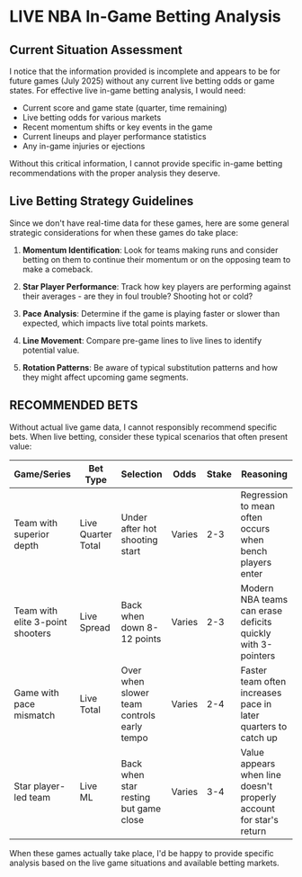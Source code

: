 # LIVE NBA In-Game Betting Analysis

## Current Situation Assessment

I notice that the information provided is incomplete and appears to be for future games (July 2025) without any current live betting odds or game states. For effective live in-game betting analysis, I would need:

- Current score and game state (quarter, time remaining)
- Live betting odds for various markets
- Recent momentum shifts or key events in the game
- Current lineups and player performance statistics
- Any in-game injuries or ejections

Without this critical information, I cannot provide specific in-game betting recommendations with the proper analysis they deserve.

## Live Betting Strategy Guidelines

Since we don't have real-time data for these games, here are some general strategic considerations for when these games do take place:

1. **Momentum Identification**: Look for teams making runs and consider betting on them to continue their momentum or on the opposing team to make a comeback.

2. **Star Player Performance**: Track how key players are performing against their averages - are they in foul trouble? Shooting hot or cold?

3. **Pace Analysis**: Determine if the game is playing faster or slower than expected, which impacts live total points markets.

4. **Line Movement**: Compare pre-game lines to live lines to identify potential value.

5. **Rotation Patterns**: Be aware of typical substitution patterns and how they might affect upcoming game segments.

## RECOMMENDED BETS

Without actual live game data, I cannot responsibly recommend specific bets. When live betting, consider these typical scenarios that often present value:

| Game/Series | Bet Type | Selection | Odds | Stake | Reasoning |
|-------------|----------|-----------|------|-------|-----------|
| Team with superior depth | Live Quarter Total | Under after hot shooting start | Varies | 2-3 | Regression to mean often occurs when bench players enter |
| Team with elite 3-point shooters | Live Spread | Back when down 8-12 points | Varies | 2-3 | Modern NBA teams can erase deficits quickly with 3-pointers |
| Game with pace mismatch | Live Total | Over when slower team controls early tempo | Varies | 2-4 | Faster team often increases pace in later quarters to catch up |
| Star player-led team | Live ML | Back when star resting but game close | Varies | 3-4 | Value appears when line doesn't properly account for star's return |

When these games actually take place, I'd be happy to provide specific analysis based on the live game situations and available betting markets.